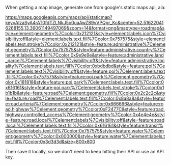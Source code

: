 
When getting a map image, generate one from google's static maps api, ala:

https://maps.googleapis.com/maps/api/staticmap?key=AIzaSyA4rAT0fdTZLNkJ5o0uaAwZ89vVPQpr_Kc&center=52.516220416268155,13.39061149497069&zoom=14&format=png&maptype=roadmap&style=element:geometry%7Ccolor:0x212121&style=element:labels.icon%7Cvisibility:off&style=element:labels.text.fill%7Ccolor:0x757575&style=element:labels.text.stroke%7Ccolor:0x212121&style=feature:administrative%7Celement:geometry%7Ccolor:0x757575&style=feature:administrative.country%7Celement:labels.text.fill%7Ccolor:0x9e9e9e&style=feature:administrative.land_parcel%7Celement:labels%7Cvisibility:off&style=feature:administrative.locality%7Celement:labels.text.fill%7Ccolor:0xbdbdbd&style=feature:poi%7Celement:labels.text%7Cvisibility:off&style=feature:poi%7Celement:labels.text.fill%7Ccolor:0x757575&style=feature:poi.park%7Celement:geometry%7Ccolor:0x181818&style=feature:poi.park%7Celement:labels.text.fill%7Ccolor:0x616161&style=feature:poi.park%7Celement:labels.text.stroke%7Ccolor:0x1b1b1b&style=feature:road%7Celement:geometry.fill%7Ccolor:0x2c2c2c&style=feature:road%7Celement:labels.text.fill%7Ccolor:0x8a8a8a&style=feature:road.arterial%7Celement:geometry%7Ccolor:0x666666&style=feature:road.highway%7Celement:geometry%7Ccolor:0xF2477C&style=feature:road.highway.controlled_access%7Celement:geometry%7Ccolor:0x4e4e4e&style=feature:road.local%7Celement:labels%7Cvisibility:off&style=feature:road.local%7Celement:labels.text.fill%7Ccolor:0x616161&style=feature:transit%7Celement:labels.text.fill%7Ccolor:0x757575&style=feature:water%7Celement:geometry%7Ccolor:0x000000&style=feature:water%7Celement:labels.text.fill%7Ccolor:0x3d3d3d&size=800x800

Then save it locally, so we don't need to keep hitting their API or use an API key.

